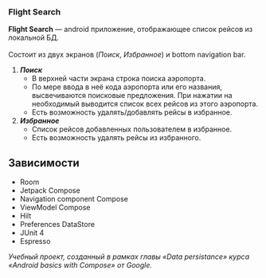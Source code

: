 ### Flight Search

**Flight Search** — android приложение, отображающее список рейсов из
локальной БД.  
<br>
Состоит из двух экранов (*Поиск*, *Избранное*) и bottom navigation bar.
1. ***Поиск***
   - В верхней части экрана строка поиска аэропорта.
   - По мере ввода в неё кода аэропорта или его названия, высвечиваются поисковые предложения. При нажатии на необходимый выводится список всех рейсов из этого аэропорта.
   - Есть возможность удалять/добавлять рейсы в избранное.
2. ***Избранное***
   - Список рейсов добавленных пользователем в избранное.
   - Есть возможность удалять рейсы из избранного.

## Зависимости
- Room
- Jetpack Compose
- Navigation component Compose
- ViewModel Compose
- Hilt
- Preferences DataStore
- JUnit 4
- Espresso

*Учебный проект, созданный в рамках главы «Data persistance» курса «Android basics with Compose» от Google.*